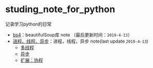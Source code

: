 # studing_note_for_python

记录学习python的日常

- [bs4](./bs4/README.md)：beautifulSoup库 note （最后更新时间：`2019-4-13`）
- [进程、线程、异步](./进程_线程_异步/README.md)：进程，线程，异步 note(last update `2019-4-13`)
  - [多线程](./多线程.md)
  - [异步](./异步.md)
  - [扩展：协程](./扩展：协程.md)

